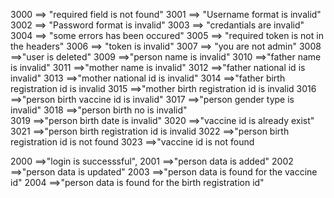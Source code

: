3000 ==> "required field is not found"
3001 ==> "Username format is invalid"
3002 ==> "Password format is invalid"
3003 ==> "credantials are invalid"
3004 ==> "some errors has been occured"
3005 ==> "required token is not in the headers"
3006 ==> "token is invalid"
3007 ==> "you are not admin"
3008 ==>"user is deleted"
3009 ==>"person name is invalid"
3010 ==>"father name is invalid" 
3011 ==>"mother name is invalid"
3012 ==>"father national id is invalid"
3013 ==>"mother national id is invalid"
3014 ==>"father birth registration id is invalid
3015 ==>"mother birth registration id is invalid
3016 ==>"person birth vaccine id is invalid"
3017 ==>"person gender type is invalid" 
3018 ==>"person birth no is invalid"  
3019 ==>"person birth date is invalid"
3020 ==>"vaccine id is already exist" 
3021 ==>"person birth registration id is invalid
3022 ==>"person birth registration id is not found
3023 ==>"vaccine id is not found

2000 ==>"login is successsful",
2001 ==>"person data is added"
2002 ==>"person data is updated"
2003 ==>"person data is found for the vaccine id"
2004 ==>"person data is found for the birth registration id"